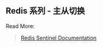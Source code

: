 ## Redis 系列 - 主从切换



Read More:

> [Redis Sentinel Documentation](https://redis.io/topics/sentinel)